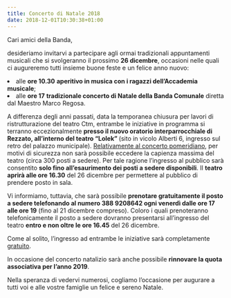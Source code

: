 ```yaml
---
title: Concerto di Natale 2018
date: 2018-12-01T10:30:38+01:00
---
```

Cari amici della Banda,

<p class="ox-9ecb90989b-MsoNormal">
  desideriamo invitarvi a partecipare agli ormai tradizionali appuntamenti musicali che si svolgeranno il prossimo <b>26 dicembre</b>, occasioni nelle quali ci augureremo tutti insieme buone feste e un felice anno nuovo:
</p>

<li class="ox-9ecb90989b-MsoNormal">
  alle <b>ore 10.30</b> <b>aperitivo in musica con i ragazzi dell&#8217;Accademia musicale</b>;
</li>
<li class="ox-9ecb90989b-MsoNormal">
  alle <b>ore 17</b> <b>tradizionale concerto di Natale della Banda Comunale</b> diretta dal Maestro Marco Regosa.
</li>

<p class="ox-9ecb90989b-MsoNormal">
  A differenza degli anni passati, data la temporanea chiusura per lavori di ristrutturazione del teatro Ctm, entrambe le iniziative in programma si terranno eccezionalmente <b>presso il nuovo oratorio interparrocchiale di Rezzato, all&#8217;interno del teatro &#8220;Lolek&#8221; </b>(sito in vicolo Alberti 6, ingresso sul retro del palazzo municipale). <u>Relativamente al concerto pomeridiano</u>, per motivi di sicurezza non sarà possibile eccedere la capienza massima del teatro (circa 300 posti a sedere). Per tale ragione l&#8217;ingresso al pubblico sarà consentito <b>solo fino all&#8217;esaurimento dei posti a sedere disponibili</b>. Il <b>teatro aprirà alle ore 16.30</b> del 26 dicembre per permettere al pubblico di prendere posto in sala.
</p>

<p class="ox-9ecb90989b-MsoNormal">
  Vi informiamo, tuttavia, che sarà possibile <b>prenotare gratuitamente il posto a sedere telefonando al numero 388 9208642 ogni venerdì dalle ore 17 alle ore 19</b> (fino al 21 dicembre compreso). Coloro i quali prenoteranno telefonicamente il posto a sedere dovranno presentarsi all&#8217;ingresso del teatro <b>entro e non oltre le ore 16.45</b> del 26 dicembre.
</p>

<p class="ox-9ecb90989b-MsoNormal">
  Come al solito, l&#8217;ingresso ad entrambe le iniziative sarà completamente <u>gratuito</u>.
</p>

<p class="ox-9ecb90989b-MsoNormal">
  In occasione del concerto natalizio sarà anche possibile <b>rinnovare la quota associativa per l&#8217;anno 2019</b>.
</p>

<p class="ox-9ecb90989b-MsoNormal">
  Nella speranza di vedervi numerosi, cogliamo l&#8217;occasione per augurare a tutti voi e alle vostre famiglie un felice e sereno Natale.
</p>
